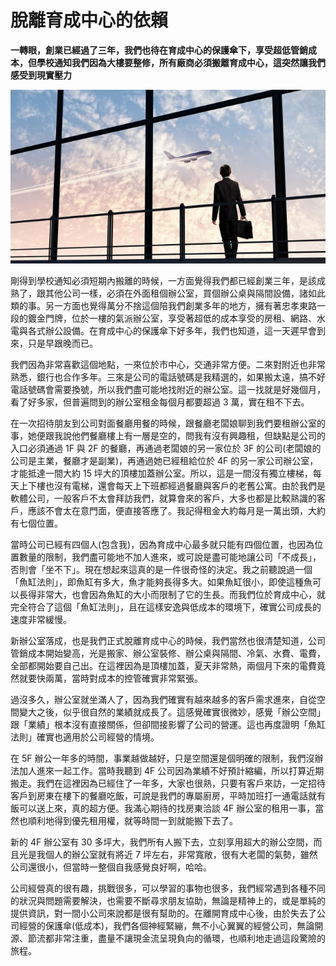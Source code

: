 # 脫離育成中心的依賴
**一轉眼，創業已經過了三年，我們也待在育成中心的保護傘下，享受超低管銷成本，但學校通知我們因為大樓要整修，所有廠商必須搬離育成中心，這突然讓我們感受到現實壓力**

   ![](3DC90E46-3C71-FB11-FE1B-2CDEBE85DD56.jpg@700w_0e_1l.jpg)
   
剛得到學校通知必須短期內搬離的時候，一方面覺得我們都已經創業三年，是該成熟了，跟其他公司一樣，必須在外面租個辦公室，買個辦公桌與隔間設備，諸如此類的事。另一方面也覺得萬分不捨這個陪我們創業多年的地方，擁有著忠孝東路一段的鍍金門牌，位於一樓的氣派辦公室，享受著超低的成本享受的房租、網路、水電與各式辦公設備。在育成中心的保護傘下好多年，我們也知道，這一天遲早會到來，只是早跟晚而已。

 我們因為非常喜歡這個地點，一來位於市中心，交通非常方便。二來對附近也非常熟悉，銀行也合作多年。三來是公司的電話號碼是我精選的，如果搬太遠，搞不好電話號碼會需要換號，所以我們盡可能地找附近的辦公室。這一找就是好幾個月，看了好多家，但普遍問到的辦公室租金每個月都要超過 3 萬，實在租不下去。

 在一次招待朋友到公司對面餐廳用餐的時候，跟餐廳老闆娘聊到我們要租辦公室的事，她便跟我說他們餐廳樓上有一層是空的，問我有沒有興趣租，但缺點是公司的入口必須通過 1F 與 2F 的餐廳，再通過老闆娘的另一家位於 3F 的公司(老闆娘的公司是主業，餐廳才是副業)，再通過她已經租給位於 4F 的另一家公司辦公室，才能抵達一間大約 15 坪大的頂樓加蓋辦公室。所以，這是一間沒有獨立樓梯，每天上下樓也沒有電梯，還會每天上下班都經過餐廳與客戶的老舊公寓。由於我們是軟體公司，一般客戶不太會拜訪我們，就算會來的客戶，大多也都是比較熟識的客戶，應該不會太在意門面，便直接答應了。我記得租金大約每月是一萬出頭，大約有七個位置。

 當時公司已經有四個人(包含我)，因為育成中心最多就只能有四個位置，也因為位置數量的限制，我們盡可能地不加人進來，或可說是盡可能地讓公司「不成長」，否則會「坐不下」。現在想起來這真的是一件很奇怪的決定。我之前聽說過一個「魚缸法則」，即魚缸有多大，魚才能夠長得多大。如果魚缸很小，即使這種魚可以長得非常大，也會因為魚缸的大小而限制了它的生長。而我們位於育成中心，就完全符合了這個「魚缸法則」，且在這樣安逸與低成本的環境下，確實公司成長的速度非常緩慢。

 新辦公室落成，也是我們正式脫離育成中心的時候，我們當然也很清楚知道，公司管銷成本開始變高，光是搬家、辦公室裝修、辦公桌與隔間、冷氣、水費、電費，全部都開始要自己出。在這裡因為是頂樓加蓋，夏天非常熱，兩個月下來的電費竟然就要快兩萬，當時對成本的控管確實非常緊張。

 過沒多久，辦公室就坐滿人了，因為我們確實有越來越多的客戶需求進來，自從空間變大之後，似乎很自然的業績就成長了。這感覺確實很微妙，感覺「辦公空間」跟「業績」根本沒有直接關係，但卻間接影響了公司的營運。這也再度證明「魚缸法則」確實也適用於公司經營的情境。

 在 5F 辦公一年多的時間，事業越做越好，只是空間還是個明確的限制，我們沒辦法加人進來一起工作。當時我聽到 4F 公司因為業績不好預計縮編，所以打算近期搬走。我們在這裡因為已經住了一年多，大家也很熟，只要有客戶來訪，一定招待客戶到房東在樓下的餐廳吃飯，可說是我們的專屬廚房，平時加班打一通電話就有飯可以送上來，真的超方便。我滿心期待的找房東洽談 4F 辦公室的租用一事，當然也順利地得到優先租用權，就等時間一到就能搬下去了。

 新的 4F 辦公室有 30 多坪大，我們所有人搬下去，立刻享用超大的辦公空間，而且光是我個人的辦公室就有將近 7 坪左右，非常寬敞，很有大老闆的氣勢，雖然公司還很小，但當時一整個自我感覺良好啊，哈哈。

 公司經營真的很有趣，挑戰很多，可以學習的事物也很多，我們經常遇到各種不同的狀況與問題需要解決，也需要不斷尋求朋友協助，無論是精神上的，或是單純的提供資訊，對一間小公司來說都是很有幫助的。在離開育成中心後，由於失去了公司經營的保護傘(低成本)，我們各個神經緊繃，無不小心翼翼的經營公司，無論開源、節流都非常注重，盡量不讓現金流呈現負向的循環，也順利地走過這段驚險的旅程。
